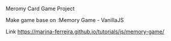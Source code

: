 Meromy Card Game Project

Make game base on :Memory Game - VanillaJS

Link https://marina-ferreira.github.io/tutorials/js/memory-game/

